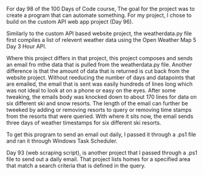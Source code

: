 For day 98 of the 100 Days of Code course, The goal for the project was to create a program that can automate something. For my project, I chose to build on the custom API web app project (Day 96).

Similarly to the custom API based website project, the weatherdata.py file first compiles a list of relevent weather data using the Open Weather Map 5 Day 3 Hour API.

Where this project differs in that project, this project composes and sends an email fro mthe data that is pulled from the weatherdata.py file. Another difference is that the amount of data that is returned is cut back from the website project. Without reeducing the number of days and datapoints that are emailed, the email that is sent was easily hundreds of lines long which was not ideal to look at on a phone or easy on the eyes. After some tweaking, the emails body was knocked down to about 170 lines for data on six different ski and snow resorts. The length of the email can further be tweeked by adding or removing resorts to query or removing time stamps from the resorts that were queried. With where it sits now, the email sends three days of weather timestamps for six different ski resorts.

To get this program to send an email out daily, I passed it through a .ps1 file and ran it through Windows Task Scheduler. 

Day 93 (web scraping script), is another project that I passed through a .ps1 file to send out a daily email. That project lists homes for a specified area that match a search criteria that is defined in the query.

